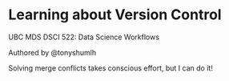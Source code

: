 # Learning about Version Control
UBC MDS DSCI 522: Data Science Workflows

Authored by @tonyshumlh

Solving merge conflicts takes conscious effort, but I can do it!
